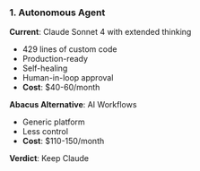 ### 1. Autonomous Agent

**Current**: Claude Sonnet 4 with extended thinking

- 429 lines of custom code
- Production-ready
- Self-healing
- Human-in-loop approval
- **Cost**: $40-60/month

**Abacus Alternative**: AI Workflows

- Generic platform
- Less control
- **Cost**: $110-150/month

**Verdict**: Keep Claude
